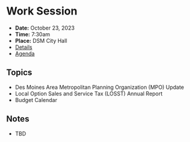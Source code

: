 # Work Session

- **Date:** October 23, 2023
- **Time:** 7:30am
- **Place:** DSM City Hall
- [Details](https://www.dsm.city/citycouncil_detail_T60_R2495.php)
- [Agenda](https://councildocs.dsm.city/agendas/2023/20231023CouncilWorkSession.pdf)

## Topics

- Des Moines Area Metropolitan Planning Organization (MPO) Update
- Local Option Sales and Service Tax (LOSST) Annual Report
- Budget Calendar


## Notes

- TBD
